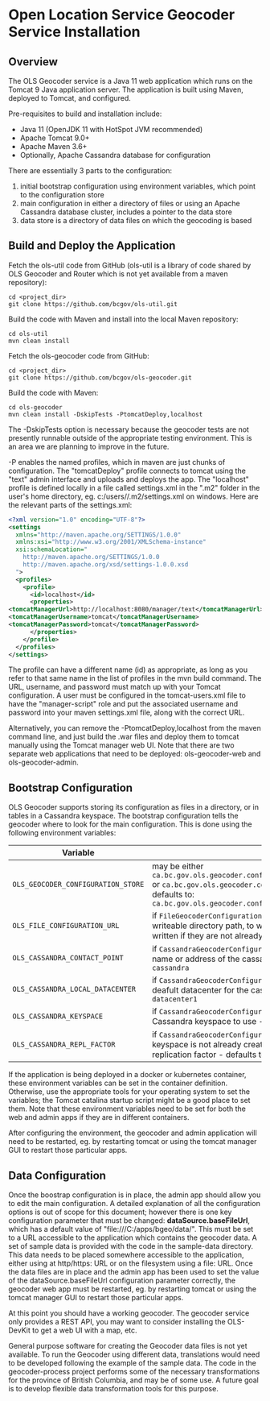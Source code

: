 # Open Location Service Geocoder Service Installation

## Overview

The OLS Geocoder service is a Java 11 web application which runs on the Tomcat 9 Java application server.
The application is built using Maven, deployed to Tomcat, and configured. 

Pre-requisites to build and installation include:
- Java 11 (OpenJDK 11 with HotSpot JVM recommended)
- Apache Tomcat 9.0+
- Apache Maven 3.6+
- Optionally, Apache Cassandra database for configuration

There are essentially 3 parts to the configuration:

1. initial bootstrap configuration using environment variables, which point to the configuration store
2. main configuration in either a directory of files or using an Apache Cassandra database cluster, includes a pointer to the data store
3. data store is a directory of data files on which the geocoding is based

## Build and Deploy the Application

Fetch the ols-util code from GitHub (ols-util is a library of code shared by OLS Geocoder and Router which is not yet available from a maven repository):

```
cd <project_dir>
git clone https://github.com/bcgov/ols-util.git
```

Build the code with Maven and install into the local Maven repository:

```
cd ols-util
mvn clean install
```

Fetch the ols-geocoder code from GitHub:

```
cd <project_dir>
git clone https://github.com/bcgov/ols-geocoder.git
```

Build the code with Maven:

```
cd ols-geocoder
mvn clean install -DskipTests -PtomcatDeploy,localhost
```

The -DskipTests option is necessary because the geocoder tests are not presently runnable outside of the appropriate testing environment. 
This is an area we are planning to improve in the future.

-P enables the named profiles, which in maven are just chunks of configuration. 
The "tomcatDeploy" profile connects to tomcat using the "text" admin interface and uploads and deploys the app. 
The "localhost" profile is defined locally in a file called settings.xml in the ".m2" folder in the user's home directory, 
eg. c:/users/<yourusername>/.m2/settings.xml on windows. Here are the relevant parts of the settings.xml:

```xml
<?xml version="1.0" encoding="UTF-8"?>
<settings
  xmlns="http://maven.apache.org/SETTINGS/1.0.0"
  xmlns:xsi="http://www.w3.org/2001/XMLSchema-instance"
  xsi:schemaLocation="
    http://maven.apache.org/SETTINGS/1.0.0
    http://maven.apache.org/xsd/settings-1.0.0.xsd
  ">
  <profiles>
    <profile>
      <id>localhost</id>
      <properties>
<tomcatManagerUrl>http://localhost:8080/manager/text</tomcatManagerUrl>
<tomcatManagerUsername>tomcat</tomcatManagerUsername>
<tomcatManagerPassword>tomcat</tomcatManagerPassword>
      </properties>
    </profile>
  </profiles>
</settings>
```

The profile can have a different name (id) as appropriate, as long as you refer to that same name in the list of profiles in the mvn build command. 
The URL, username, and password must match up with your Tomcat configuration. A user must be configured in the tomcat-users.xml file to have the "manager-script" role and 
put the associated username and password into your maven settings.xml file, along with the correct URL. 

Alternatively, you can remove the -PtomcatDeploy,localhost from the maven command line, and just build the .war files and deploy them to tomcat 
manually using the Tomcat manager web UI. Note that there are two separate web applications that need to be deployed: ols-geocoder-web and ols-geocoder-admin.

## Bootstrap Configuration

OLS Geocoder supports storing its configuration as files in a directory, or in tables in a Cassandra keyspace. The bootstrap configuration tells the geocoder where to look 
for the main configuration. This is done using the following environment variables:

| Variable | Details |
| -------- | ------- |
| `OLS_GEOCODER_CONFIGURATION_STORE` | may be either `ca.bc.gov.ols.geocoder.config.CassandraGeocoderConfigurationStore` or `ca.bc.gov.ols.geocoder.config.FileGeocoderConfigurationStore` - defaults to: `ca.bc.gov.ols.geocoder.config.CassandraGeocoderConfigurationStore`|
| `OLS_FILE_CONFIGURATION_URL` | if `FileGeocoderConfigurationStore` is used, this must be set to a writeable directory path, to which default configuration files will be written if they are not already present |
| `OLS_CASSANDRA_CONTACT_POINT` | if `CassandraGeocoderConfigurationStore` is used, this specifies the IP name or address of the cassandra contact point - defaults to: `cassandra`|
| `OLS_CASSANDRA_LOCAL_DATACENTER` | if `CassandraGeocoderConfigurationStore` is used, this specifies the deafult datacenter for the cassandra connection - defaults to: `datacenter1`|
| `OLS_CASSANDRA_KEYSPACE` | if `CassandraGeocoderConfigurationStore` is used, this specifies the Cassandra keyspace to use - defaults to `bgeo`|
| `OLS_CASSANDRA_REPL_FACTOR` | if `CassandraGeocoderConfigurationStore` is used, and the Cassandra keyspace is not already created, the keyspace will be created with this replication factor - defaults to "2"|

If the application is being deployed in a docker or kubernetes container, these environment variables can be set in the container definition. 
Otherwise, use the appropriate tools for your operating system to set the variables; the Tomcat catalina startup script might be a good place to set them.
Note that these environment variables need to be set for both the web and admin apps if they are in different containers. 

After configuring the environment, the geocoder and admin application will need to be restarted, eg. by restarting tomcat or using the tomcat manager GUI to restart those particular apps. 

## Data Configuration

Once the boostrap configuration is in place, the admin app should allow you to edit the main configuration. A detailed explanation of all the configuration options is out of scope for this document;
however there is one key configuration parameter that must be changed: **dataSource.baseFileUrl**, which has a default value of "file:///C:/apps/bgeo/data/". This must be set to a URL accessible to 
the application which contains the geocoder data. A set of sample data is provided with the code in the sample-data directory. This data needs to be placed somewhere accessible to the application,
either using at http/https: URL or on the filesystem using a file: URL. Once the data files are in place and the admin app has been used to set the value of the dataSource.baseFileUrl configuration 
parameter correctly, the geocoder web app must be restarted, eg. by restarting tomcat or using the tomcat manager GUI to restart those particular apps.

At this point you should have a working geocoder. The geocoder service only provides a REST API, you may want to consider installing the OLS-DevKit to get a web UI with a map, etc. 

General purpose software for creating the Geocoder data files is not yet available. To run the Geocoder using different data, translations would need to be developed following the example of the sample data. 
The code in the geocoder-process project performs some of the necessary transformations for the province of British Columbia, and may be of some use. 
A future goal is to develop flexible data transformation tools for this purpose. 

 
